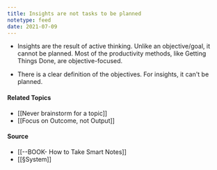 ```yaml
---
title: Insights are not tasks to be planned
notetype: feed
date: 2021-07-09
---
```


- Insights are the result of active thinking. Unlike an objective/goal, it cannot be planned. Most of the productivity methods, like Getting Things Done, are objective-focused. 

- There is a clear definition of the objectives. For insights, it can't be planned.
	
#### Related Topics
- [[Never brainstorm for a topic]]
- [[Focus on Outcome, not Output]]

#### Source
- [[--BOOK- How to Take Smart Notes]]
- [[§System]]